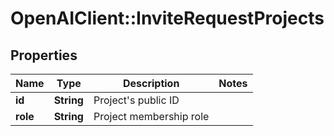# OpenAIClient::InviteRequestProjects

## Properties
Name | Type | Description | Notes
------------ | ------------- | ------------- | -------------
**id** | **String** | Project&#x27;s public ID | 
**role** | **String** | Project membership role | 

